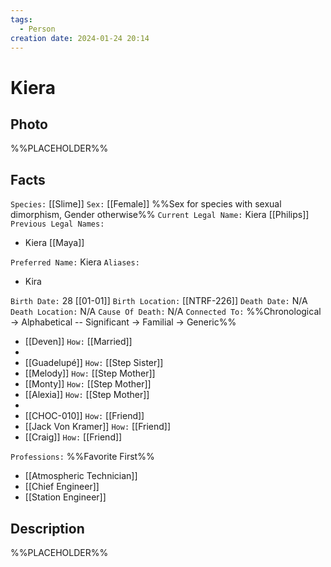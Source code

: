 ```yaml
---
tags:
  - Person
creation date: 2024-01-24 20:14
---
```

# Kiera

## Photo

%%PLACEHOLDER%%

## Facts

`Species:` [[Slime]]
`Sex:` [[Female]] %%Sex for species with sexual dimorphism, Gender otherwise%%
`Current Legal Name:` Kiera [[Philips]]
`Previous Legal Names:`
- Kiera [[Maya]]

`Preferred Name:` Kiera
`Aliases:`
- Kira

`Birth Date:` 28 [[01-01]]
`Birth Location:` [[NTRF-226]]
`Death Date:` N/A
`Death Location:` N/A
`Cause Of Death:` N/A
`Connected To:` %%Chronological -> Alphabetical -- Significant -> Familial -> Generic%%
- [[Deven]] `How:` [[Married]]
- 
- [[Guadelupé]] `How:` [[Step Sister]]
- [[Melody]] `How:` [[Step Mother]]
- [[Monty]] `How:` [[Step Mother]]
- [[Alexia]] `How:` [[Step Mother]]
- 
- [[CHOC-010]] `How:` [[Friend]]
- [[Jack Von Kramer]] `How:` [[Friend]]
- [[Craig]] `How:` [[Friend]]

`Professions:` %%Favorite First%%
- [[Atmospheric Technician]]
- [[Chief Engineer]]
- [[Station Engineer]]

## Description

%%PLACEHOLDER%%
